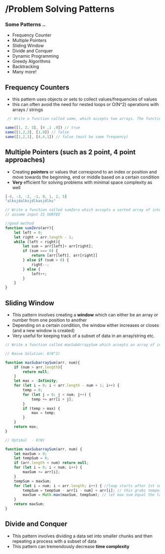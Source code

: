# /Problem Solving Patterns

### Some Patterns ..

- Frequency Counter
- Multiple Pointers
- Sliding Window
- Divide and Conquer
- Dynamic Programming
- Greedy Algorithms
- Backtracking
- Many more! 



## Frequency Counters

- this pattern uses objects or sets to collect values/frequencies of values
- this can often avoid the need for nested loops or O(N^2) operations with arrays / strings 

```js
 // Write a function called same, which accepts two arrays. The function should return true if every value in the array has it's corresponding value squared in the second array. The frequency of values must be the same.

same([1, 2, 3], [4 ,1 ,9]) // true
same([1,2,3], [1,9]) // false
same([1,2,1], [4,4,1]) // false (must be same frequency)
```





## Multiple Pointers (such as 2 point, 4 point approaches)

- Creating **pointers** or values that correspond to an index or position and move towards the beginning, end or middle based on a certain condition
- **Very** efficient for solving problems with minimal space complexity as well

```js
[-4, -3, -2, -1, 0, 1, 2, 5]
"alksjdalksjdlkasjdlks"
```

```js
// Write a function called sumZero which accepts a sorted array of integers. The function should find the first pair where the sum is 0. return an array that includes both values that sum to zero or undefined if a pair does not exist. 
// assume input IS SORTED

//good method 
function sumZero(arr){
    let left = 0;
    let right = arr.length - 1;
    while (left < right){
        let sum = arr[left]+ arr[right];
        if (sum === 0) {
            return [arr[left], arr[right]]
        } else if (sum > 0) {
            right--;
        } else {
         	left++;   
        }
    }
}
```



## Sliding Window

- This pattern involves creating a **window** which can either be an array or number from one position to another
- Depending on a certain condition, the window either increases or closes (and a new window is created)
- Very useful for keeping track of a subset of data in an array/string etc.



```js
// Write a function called maxSubArrayySum which accepts an array of integers and a nuber called n. The function should calculate the maximum sum of n consecutive elements in the array. 

// Naive Solution: O(N^2)

function maxSubarraySum(arr, num){
    if (num > arr.length){
		return null;
    }
    let max = -Infinity;
    for (let i = 0; i < arr.length - num + 1; i++) {
        temp = 0;
        for (let j = 0; j < num; j++) {
        	temp += arr[i + j];
    	}
    	if (temp > max) {
        	max = temp;
    	}
    }
    return max;
}

// Optimal  - O(N)

function maxSubarraySum(arr, num) {
    let maxSum = 0;
    let tempSum = 0;
    if (arr.length < num) return null;
    for (let i = 0; i < num; i++) {
        maxSum += arr[i];
    }
    tempSum = maxSum;
    for (let i = num; i < arr.length; i++) { //loop starts after 1st sum window
        tempSum = tempSum - arr[i - num] + arr[i]; // this grabs temporary sum subtract previous 1st array value and then adds a new one and resets the temp sum
        maxSum = Math.max(maxSum, tempSum); // let max sum equal the larger one
    }
    return maxSum; 
}
```



## Divide and Conquer

- This pattern involves dividing a data set into smaller chunks and then repeating a process with a subset of data
- This pattern can tremendously decrease **time complexity**